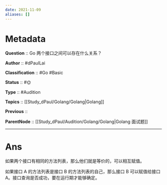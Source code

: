 ```yaml
---
date: 2021-11-09
aliases: []
---
```


# Metadata

**Question** :: Go 两个接口之间可以存在什么关系？

**Author** :: #dPaulLai

**Classification** :: #Go #Basic 

**Status** :: #🌞 

**Type** :: #Audition 

**Topics** :: [[Study_dPaul/Golang/Golang|Golang]]

**Previous** ::

**ParentNode** :: [[Study_dPaul/Audition/Golang/Golang|Golang 面试题]]

---

# Ans
如果两个接口有相同的方法列表，那么他们就是等价的，可以相互赋值。

如果接口 A 的方法列表是接口 B 的方法列表的自己，那么接口 B 可以赋值给接口 A。接口查询是否成功，要在运行期才能够确定。